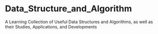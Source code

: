 # Data_Structure_and_Algorithm
A Learning Collection of Useful Data Structures and Algorithms, as well as their Studies, Applications, and Developments
